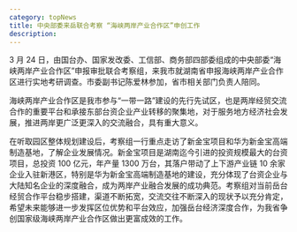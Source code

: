 ```yaml
---
category: topNews
title: 中央部委来岳联合考察 “海峡两岸产业合作区”申创工作
description:
---
```


3 月 24 日，由国台办、国家发改委、工信部、商务部四部委组成的中央部委“海峡两岸产业合作区”申报审批联合考察组，来我市就湖南省申报海峡两岸产业合作区进行实地考研调查。市委副书记陈爱林参加，省市相关部门负责人陪同。

海峡两岸产业合作区是我市参与“一带一路”建设的先行先试区，也是两岸经贸交流合作的重要平台和承接东部台资企业产业转移的聚集地，对于服务地方经济社会发展，推进两岸更广泛更深入的交流融合，具有重大意义。

在听取园区整体规划建设后，考察组一行重点走访了新金宝项目和华为新金宝高端制造基地，了解企业发展情况。新金宝项目是湖南迄今引进的投资规模最大的台资项目，总投资 100 亿元，年产量 1300 万台，其落户带动了上下游产业链 10 余家企业入驻新港区，特别是华为新金宝高端制造基地的建设，充分体现了台资企业与大陆知名企业的深度融合，成为两岸产业融合发展的成功典范。考察组对当前岳台经贸合作平台稳步搭建，渠道不断拓宽，交流交往不断深入的现状予以充分肯定，希望未来能够进一步发挥区位优势和平台效应，加强岳台经济深度合作，为我省争创国家级海峡两岸产业合作区做出更富成效的工作。
